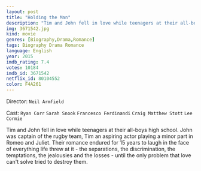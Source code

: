 ```yaml
---
layout: post
title: "Holding the Man"
description: "Tim and John fell in love while teenagers at their all-boys high school. John was captain of the rugby team, Tim an aspiring actor playing a minor part in Romeo and Juliet. Their romance endured for 15 years to laugh in the face of everything life threw at it - the separations, the discrimination, the temptations, the jealousies and the losses - until the only problem that love can't solve tried to destroy them..."
img: 3671542.jpg
kind: movie
genres: [Biography,Drama,Romance]
tags: Biography Drama Romance 
language: English
year: 2015
imdb_rating: 7.4
votes: 10184
imdb_id: 3671542
netflix_id: 80104552
color: F4A261
---
```

Director: `Neil Armfield`  

Cast: `Ryan Corr` `Sarah Snook` `Francesco Ferdinandi` `Craig Matthew Stott` `Lee Cormie` 

Tim and John fell in love while teenagers at their all-boys high school. John was captain of the rugby team, Tim an aspiring actor playing a minor part in Romeo and Juliet. Their romance endured for 15 years to laugh in the face of everything life threw at it - the separations, the discrimination, the temptations, the jealousies and the losses - until the only problem that love can't solve tried to destroy them.